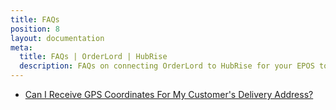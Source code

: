 ```yaml
---
title: FAQs
position: 8
layout: documentation
meta:
  title: FAQs | OrderLord | HubRise
  description: FAQs on connecting OrderLord to HubRise for your EPOS to work with other apps as a cohesive whole. Connect apps and synchronise your data.
---
```


- [Can I Receive GPS Coordinates For My Customer's Delivery Address?](/apps/orderlord/faqs/gps-coordinates/)
